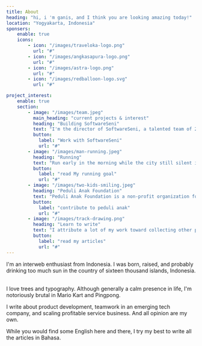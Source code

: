 ```yaml
---
title: About
heading: "hi, i 'm ganis, and I think you are looking amazing today!"
location: "Yogyakarta, Indonesia"
sponsers:
    enable: true
    icons:
        - icon: "/images/traveloka-logo.png"
          url: "#"
        - icon: "/images/angkasapura-logo.png"
          url: "#"
        - icon: "/images/astra-logo.png"
          url: "#"
        - icon: "/images/redballoon-logo.svg"
          url: "#"

project_interest:
    enable: true
    section:
        - image: "/images/team.jpeg"
          main_heading: "current projects & interest"
          heading: "Building SoftwareSeni"
          text: "I'm the director of SoftwareSeni, a talented team of 200+, worked on 1300+ projects with 100+ clients globally. <br><br> We started the company 8 years ago on a small colonial house at Jl Pakuningratan no.15. From its 20 people beginning in 2013, the business grew exponentially over the years, open up a lot of opportunity window for our clients and our employees."
          button: 
            label: "Work with SoftwareSeni"
            url: "#"
        - image: "/images/man-running.jpeg"
          heading: "Running"
          text: "Run early in the morning while the city still silent is incredibly soothing experience. So I trade my computer for my shoes whenever I can! <br><br> Run is one of those thing that I always looking forward when I close my eyes at night."
          button: 
            label: "read My running goal"
            url: "#"
        - image: "/images/two-kids-smiling.jpeg"
          heading: "Peduli Anak Foundation"
          text: "Peduli Anak Foundation is a non-profit organization for child welfare in Lombok and Sumbawa, Indonesia dedicated to providing family-like care, education, in-home family care, medical and legal support to thousands of underprivileged, neglected and abused children. <br><br> I work with their technology team since early 2019 to make sure that the donation platform working well and the site run as smoothly as possible."
          button: 
            label: "contribute to peduli anak"
            url: "#"
        - image: "/images/track-drawing.png"
          heading: "Learn to write"
          text: "I attribute a lot of my work toward collecting other people amazing ideas. <br><br> But storing ideas itself is not enough. To make those ideas become truly mine, I need to distill it through writing. Problem is writing is hard as hell for me. It doesn't come naturally. <br><br> While I (almost) already give up cooking, I want to try to keep learn to write. This website is part of that journey."
          button: 
            label: "read my articles"
            url: "#"
---
```


I'm an interweb enthusiast from Indonesia. I was born, raised, and probably drinking too much sun in the country of sixteen thousand islands, Indonesia.
‍

I love trees and typography. Although generally a calm presence in life, I'm notoriously brutal in Mario Kart and Pingpong.

I write about product development, teamwork in an emerging tech company, and scaling profitable service business. And all opinion are my own.

While you would find some English here and there, I try my best to write all the articles in Bahasa.
